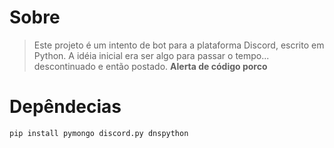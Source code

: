 # Sobre

> Este projeto é um intento de bot para a plataforma Discord, escrito em Python. A idéia inicial era ser algo para passar o tempo... descontinuado e então postado. **Alerta de código porco**


# Depêndecias

```pip install pymongo discord.py dnspython```
